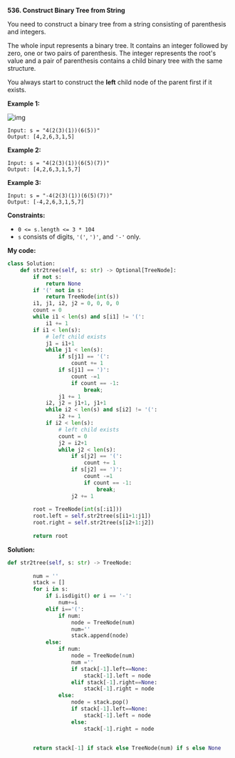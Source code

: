 **536. Construct Binary Tree from String**

You need to construct a binary tree from a string consisting of parenthesis and integers.

The whole input represents a binary tree. It contains an integer followed by zero, one or two pairs of parenthesis. The integer represents the root's value and a pair of parenthesis contains a child binary tree with the same structure.

You always start to construct the **left** child node of the parent first if it exists.

**Example 1:**

![img](https://assets.leetcode.com/uploads/2020/09/02/butree.jpg)

```
Input: s = "4(2(3)(1))(6(5))"
Output: [4,2,6,3,1,5]
```

**Example 2:**

```
Input: s = "4(2(3)(1))(6(5)(7))"
Output: [4,2,6,3,1,5,7]
```

**Example 3:**

```
Input: s = "-4(2(3)(1))(6(5)(7))"
Output: [-4,2,6,3,1,5,7]
```

**Constraints:**

- `0 <= s.length <= 3 * 104`
- `s` consists of digits, `'('`, `')'`, and `'-'` only.



**My code:**

```python
class Solution:
    def str2tree(self, s: str) -> Optional[TreeNode]:
        if not s:
            return None
        if '(' not in s:
            return TreeNode(int(s))
        i1, j1, i2, j2 = 0, 0, 0, 0
        count = 0
        while i1 < len(s) and s[i1] != '(':
            i1 += 1
        if i1 < len(s):
            # left child exists
            j1 = i1+1
            while j1 < len(s):
                if s[j1] == '(':
                    count += 1
                if s[j1] == ')':
                    count -=1
                    if count == -1:
                        break;
                j1 += 1
            i2, j2 = j1+1, j1+1
            while i2 < len(s) and s[i2] != '(':
                i2 += 1
            if i2 < len(s):
                # left child exists
                count = 0
                j2 = i2+1
                while j2 < len(s):
                    if s[j2] == '(':
                        count += 1
                    if s[j2] == ')':
                        count -=1
                        if count == -1:
                            break;
                    j2 += 1
        
        root = TreeNode(int(s[:i1]))
        root.left = self.str2tree(s[i1+1:j1])
        root.right = self.str2tree(s[i2+1:j2])
        
        return root
```

**Solution:**

```python
def str2tree(self, s: str) -> TreeNode:
 
		num = ''
		stack = []
		for i in s:
			if i.isdigit() or i == '-': 
				num+=i
			elif i=='(': 
				if num: 
					node = TreeNode(num)
					num=''
					stack.append(node)
			else:
				if num:
					node = TreeNode(num)
					num =''
					if stack[-1].left==None:
						stack[-1].left = node 
					elif stack[-1].right==None:
						stack[-1].right = node 
				else: 
					node = stack.pop()
					if stack[-1].left==None:
						stack[-1].left = node
					else:
						stack[-1].right = node


		return stack[-1] if stack else TreeNode(num) if s else None
```

